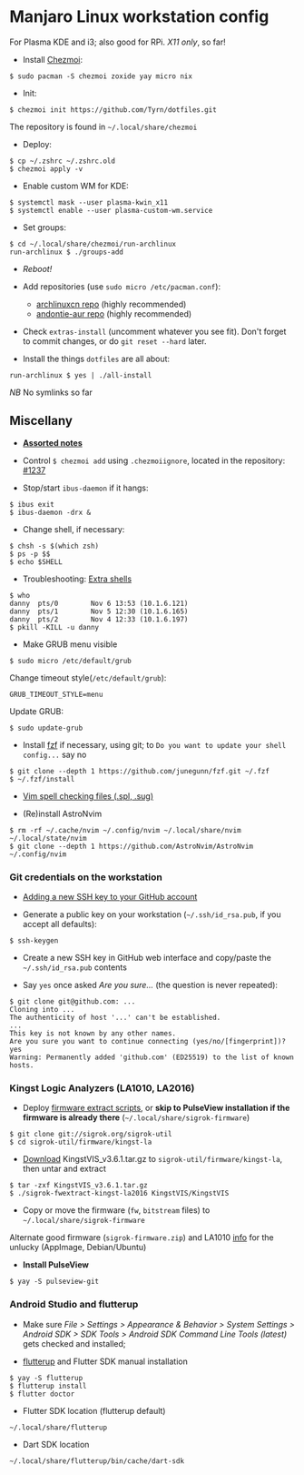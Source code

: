 # Manjaro Linux workstation config

For Plasma KDE and i3; also good for RPi. _X11 only_, so far!

- Install [Chezmoi](https://www.chezmoi.io/):

```
$ sudo pacman -S chezmoi zoxide yay micro nix
```

- Init:

```
$ chezmoi init https://github.com/Tyrn/dotfiles.git
```

The repository is found in `~/.local/share/chezmoi`

- Deploy:

```
$ cp ~/.zshrc ~/.zshrc.old
$ chezmoi apply -v
```

- Enable custom WM for KDE:

```
$ systemctl mask --user plasma-kwin_x11
$ systemctl enable --user plasma-custom-wm.service
```

- Set groups:

```
$ cd ~/.local/share/chezmoi/run-archlinux
run-archlinux $ ./groups-add
```

- _Reboot!_

- Add repositories (use `sudo micro /etc/pacman.conf`):

  - [archlinuxcn repo](https://wiki.archlinux.org/title/unofficial_user_repositories#archlinuxcn) (highly recommended)
  - [andontie-aur repo](https://wiki.archlinux.org/title/unofficial_user_repositories#andontie-aur) (highly recommended)

- Check `extras-install` (uncomment whatever you see fit).
  Don't forget to commit changes, or do `git reset --hard` later.

- Install the things `dotfiles` are all about:

```
run-archlinux $ yes | ./all-install
```

_NB_ No symlinks so far

## Miscellany

- [**Assorted notes**](https://github.com/Tyrn/arch-chronicle/tree/master/Usage)

- Control `$ chezmoi add` using `.chezmoiignore`, located in the repository: [#1237](https://github.com/twpayne/chezmoi/issues/1237)

- Stop/start `ibus-daemon` if it hangs:

```
$ ibus exit
$ ibus-daemon -drx &
```

- Change shell, if necessary:

```
$ chsh -s $(which zsh)
$ ps -p $$
$ echo $SHELL
```

- Troubleshooting: [Extra shells](https://unix.stackexchange.com/questions/39881/running-chsh-does-not-change-shell)

```
$ who
danny  pts/0        Nov 6 13:53 (10.1.6.121)
danny  pts/1        Nov 5 12:30 (10.1.6.165)
danny  pts/2        Nov 4 12:33 (10.1.6.197)
$ pkill -KILL -u danny
```

- Make GRUB menu visible

```
$ sudo micro /etc/default/grub
```

Change timeout style(`/etc/default/grub`):

```
GRUB_TIMEOUT_STYLE=menu
```

Update GRUB:

```
$ sudo update-grub
```

- Install [fzf](https://github.com/junegunn/fzf#using-git) if necessary, using git; to `Do you want to update your shell config...` say no

```
$ git clone --depth 1 https://github.com/junegunn/fzf.git ~/.fzf
$ ~/.fzf/install
```

- [Vim spell checking files (.spl, .sug)](https://ftp.nluug.nl/vim/runtime/spell/)

- (Re)install AstroNvim

```
$ rm -rf ~/.cache/nvim ~/.config/nvim ~/.local/share/nvim ~/.local/state/nvim
$ git clone --depth 1 https://github.com/AstroNvim/AstroNvim ~/.config/nvim
```

### Git credentials on the workstation

- [Adding a new SSH key to your GitHub account](https://docs.github.com/en/authentication/connecting-to-github-with-ssh/adding-a-new-ssh-key-to-your-github-account)

- Generate a public key on your workstation (`~/.ssh/id_rsa.pub`, if you accept all defaults):

```
$ ssh-keygen
```

- Create a new SSH key in GitHub web interface and copy/paste the `~/.ssh/id_rsa.pub` contents

- Say `yes` once asked _Are you sure..._ (the question is never repeated):

```
$ git clone git@github.com: ...
Cloning into ...
The authenticity of host '...' can't be established.
...
This key is not known by any other names.
Are you sure you want to continue connecting (yes/no/[fingerprint])? yes
Warning: Permanently added 'github.com' (ED25519) to the list of known hosts.
```

### Kingst Logic Analyzers (LA1010, LA2016)

- Deploy [firmware extract scripts](https://sigrok.org/wiki/Firmware#Where_to_put_the_firmware_files), or **skip to PulseView installation if the firmware is already there** (`~/.local/share/sigrok-firmware`)

```
$ git clone git://sigrok.org/sigrok-util
$ cd sigrok-util/firmware/kingst-la
```

- [Download](http://www.qdkingst.com/en/vis-old) KingstVIS_v3.6.1.tar.gz to `sigrok-util/firmware/kingst-la`, then untar and extract

```
$ tar -zxf KingstVIS_v3.6.1.tar.gz
$ ./sigrok-fwextract-kingst-la2016 KingstVIS/KingstVIS
```

- Copy or move the firmware (`fw`, `bitstream` files) to `~/.local/share/sigrok-firmware`

Alternate good firmware (`sigrok-firmware.zip`) and LA1010 [info](https://www.foroelectro.net/herramientas-f27/analizadores-logicos-kingst-la-xxxx-y-sigrok-pulse-t474.html) for the unlucky (AppImage, Debian/Ubuntu)

- **Install PulseView**

```
$ yay -S pulseview-git
```

### Android Studio and flutterup

- Make sure _File > Settings > Appearance & Behavior > System Settings > Android SDK > SDK Tools > Android SDK Command Line Tools (latest)_ gets checked and installed;

- [flutterup](https://github.com/Decodetalkers/flutterup) and Flutter SDK manual installation

```
$ yay -S flutterup
$ flutterup install
$ flutter doctor
```

- Flutter SDK location (flutterup default)

```
~/.local/share/flutterup
```

- Dart SDK location

```
~/.local/share/flutterup/bin/cache/dart-sdk
```
